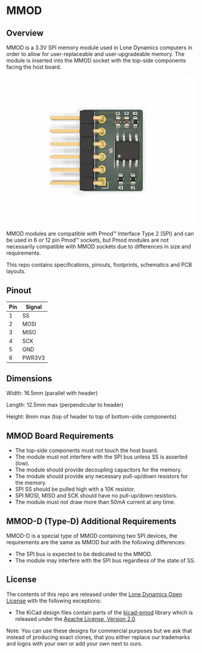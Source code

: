 # MMOD

## Overview

MMOD is a 3.3V SPI memory module used in Lone Dynamics computers in order to allow for user-replaceable and user-upgradeable memory. The module is inserted into the MMOD socket with the top-side components facing the host board.

![MMOD](https://github.com/machdyne/mmod/blob/7bfb2f9bef0166ed6ebf4ede923fc044ab3f9810/mmod.png)

MMOD modules are compatible with Pmod&trade; Interface Type 2 (SPI) and can be used in 6 or 12 pin Pmod&trade; sockets, but Pmod modules are not necessarily compatible with MMOD sockets due to differences in size and requirements.

This repo contains specifications, pinouts, footprints, schematics and PCB layouts.

## Pinout

| Pin | Signal |
| --- | ------ |
| 1 | SS |
| 2 | MOSI |
| 3 | MISO |
| 4 | SCK |
| 5 | GND |
| 6 | PWR3V3 |

## Dimensions

Width: 16.5mm (parallel with header)

Length: 12.5mm max (perpendicular to header)

Height: 8mm max (top of header to top of bottom-side components)

## MMOD Board Requirements

- The top-side components must not touch the host board.
- The module must not interfere with the SPI bus unless SS is asserted (low).
- The module should provide decoupling capacitors for the memory.
- The module should provide any necessary pull-up/down resistors for the memory.
- SPI SS should be pulled high with a 10K resistor.
- SPI MOSI, MISO and SCK should have no pull-up/down resistors.
- The module must not draw more than 50mA current at any time.

## MMOD-D (Type-D) Additional Requirements

MMOD-D is a special type of MMOD containing two SPI devices, the requirements are the same as MMOD but with the following differences:

- The SPI bus is expected to be dedicated to the MMOD.
- The module may interfere with the SPI bus regardless of the state of SS.

## License

The contents of this repo are released under the [Lone Dynamics Open License](LICENSE.md) with the following exceptions:

- The KiCad design files contain parts of the [kicad-pmod](https://github.com/mithro/kicad-pmod) library which is released under the [Apache License, Version 2.0](https://www.apache.org/licenses/LICENSE-2.0.html).

Note: You can use these designs for commercial purposes but we ask that instead of producing exact clones, that you either replace our trademarks and logos with your own or add your own next to ours.

